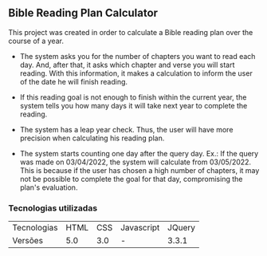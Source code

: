 ## Bible Reading Plan Calculator

This project was created in order to calculate a Bible reading plan over the course of a year.

* The system asks you for the number of chapters you want to read each day. And, after that, it asks which chapter and verse you will start reading. With this information, it makes a calculation to inform the user of the date he will finish reading.

* If this reading goal is not enough to finish within the current year, the system tells you how many days it will take next year to complete the reading.

* The system has a leap year check. Thus, the user will have more precision when calculating his reading plan.
    
* The system starts counting one day after the query day. Ex.: If the query was made on 03/04/2022, the system will calculate from 03/05/2022. This is because if the user has chosen a high number of chapters, it may not be possible to complete the goal for that day, compromising the plan's evaluation.


### Tecnologias utilizadas

<table>
    <tr>
        <td>Tecnologias</td>
        <td>HTML</td>
        <td>CSS</td>
        <td>Javascript</td>
        <td>JQuery</td>
    </tr>
    <tr>
        <td>Versões</td>
        <td>5.0</td>
        <td>3.0</td>
        <td>-</td>
        <td>3.3.1</td>
    </tr>
</table>
